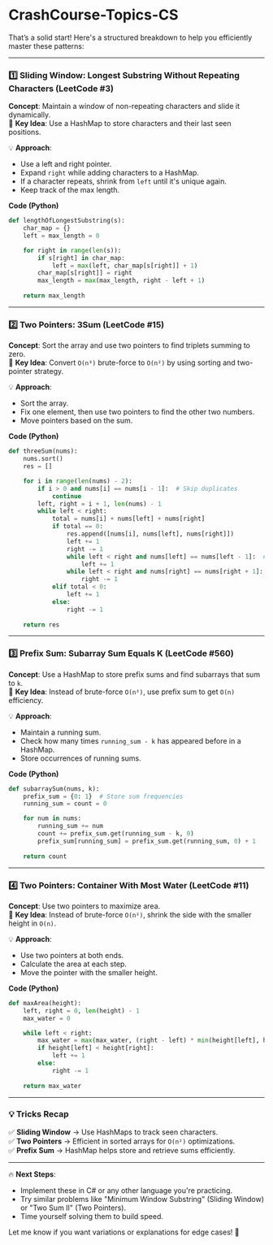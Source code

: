 # CrashCourse-Topics-CS
That’s a solid start! Here's a structured breakdown to help you efficiently master these patterns:

---

### **1️⃣ Sliding Window: Longest Substring Without Repeating Characters (LeetCode #3)**  
**Concept**: Maintain a window of non-repeating characters and slide it dynamically.  
🔹 **Key Idea**: Use a HashMap to store characters and their last seen positions.  

💡 **Approach**:
- Use a left and right pointer.
- Expand `right` while adding characters to a HashMap.
- If a character repeats, shrink from `left` until it's unique again.
- Keep track of the max length.

**Code (Python)**
```python
def lengthOfLongestSubstring(s):
    char_map = {}
    left = max_length = 0

    for right in range(len(s)):
        if s[right] in char_map:
            left = max(left, char_map[s[right]] + 1)
        char_map[s[right]] = right
        max_length = max(max_length, right - left + 1)
    
    return max_length
```

---

### **2️⃣ Two Pointers: 3Sum (LeetCode #15)**  
**Concept**: Sort the array and use two pointers to find triplets summing to zero.  
🔹 **Key Idea**: Convert `O(n³)` brute-force to `O(n²)` by using sorting and two-pointer strategy.  

💡 **Approach**:
- Sort the array.
- Fix one element, then use two pointers to find the other two numbers.
- Move pointers based on the sum.

**Code (Python)**
```python
def threeSum(nums):
    nums.sort()
    res = []

    for i in range(len(nums) - 2):
        if i > 0 and nums[i] == nums[i - 1]:  # Skip duplicates
            continue
        left, right = i + 1, len(nums) - 1
        while left < right:
            total = nums[i] + nums[left] + nums[right]
            if total == 0:
                res.append([nums[i], nums[left], nums[right]])
                left += 1
                right -= 1
                while left < right and nums[left] == nums[left - 1]:  # Skip duplicates
                    left += 1
                while left < right and nums[right] == nums[right + 1]:  # Skip duplicates
                    right -= 1
            elif total < 0:
                left += 1
            else:
                right -= 1
                
    return res
```

---

### **3️⃣ Prefix Sum: Subarray Sum Equals K (LeetCode #560)**  
**Concept**: Use a HashMap to store prefix sums and find subarrays that sum to `k`.  
🔹 **Key Idea**: Instead of brute-force `O(n²)`, use prefix sum to get `O(n)` efficiency.  

💡 **Approach**:
- Maintain a running sum.
- Check how many times `running_sum - k` has appeared before in a HashMap.
- Store occurrences of running sums.

**Code (Python)**
```python
def subarraySum(nums, k):
    prefix_sum = {0: 1}  # Store sum frequencies
    running_sum = count = 0

    for num in nums:
        running_sum += num
        count += prefix_sum.get(running_sum - k, 0)
        prefix_sum[running_sum] = prefix_sum.get(running_sum, 0) + 1
    
    return count
```

---

### **4️⃣ Two Pointers: Container With Most Water (LeetCode #11)**  
**Concept**: Use two pointers to maximize area.  
🔹 **Key Idea**: Instead of brute-force `O(n²)`, shrink the side with the smaller height in `O(n)`.  

💡 **Approach**:
- Use two pointers at both ends.
- Calculate the area at each step.
- Move the pointer with the smaller height.

**Code (Python)**
```python
def maxArea(height):
    left, right = 0, len(height) - 1
    max_water = 0

    while left < right:
        max_water = max(max_water, (right - left) * min(height[left], height[right]))
        if height[left] < height[right]:
            left += 1
        else:
            right -= 1
            
    return max_water
```

---

### **💡 Tricks Recap**
✅ **Sliding Window** → Use HashMaps to track seen characters.  
✅ **Two Pointers** → Efficient in sorted arrays for `O(n²)` optimizations.  
✅ **Prefix Sum** → HashMap helps store and retrieve sums efficiently.  

---

🔥 **Next Steps**:  
- Implement these in C# or any other language you're practicing.  
- Try similar problems like "Minimum Window Substring" (Sliding Window) or "Two Sum II" (Two Pointers).  
- Time yourself solving them to build speed.  

Let me know if you want variations or explanations for edge cases! 🚀
